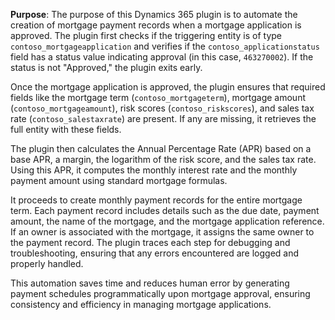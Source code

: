 **Purpose**:
The purpose of this Dynamics 365 plugin is to automate the creation of mortgage payment records when a mortgage application is approved. The plugin first checks if the triggering entity is of type `contoso_mortgageapplication` and verifies if the `contoso_applicationstatus` field has a status value indicating approval (in this case, `463270002`). If the status is not "Approved," the plugin exits early.

Once the mortgage application is approved, the plugin ensures that required fields like the mortgage term (`contoso_mortgageterm`), mortgage amount (`contoso_mortgageamount`), risk scores (`contoso_riskscores`), and sales tax rate (`contoso_salestaxrate`) are present. If any are missing, it retrieves the full entity with these fields.

The plugin then calculates the Annual Percentage Rate (APR) based on a base APR, a margin, the logarithm of the risk score, and the sales tax rate. Using this APR, it computes the monthly interest rate and the monthly payment amount using standard mortgage formulas.

It proceeds to create monthly payment records for the entire mortgage term. Each payment record includes details such as the due date, payment amount, the name of the mortgage, and the mortgage application reference. If an owner is associated with the mortgage, it assigns the same owner to the payment record. The plugin traces each step for debugging and troubleshooting, ensuring that any errors encountered are logged and properly handled.

This automation saves time and reduces human error by generating payment schedules programmatically upon mortgage approval, ensuring consistency and efficiency in managing mortgage applications.
